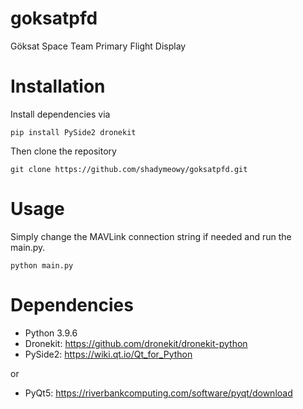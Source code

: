 # goksatpfd
Göksat Space Team Primary Flight Display

# Installation
Install dependencies via

`pip install PySide2 dronekit`

Then clone the repository

`git clone https://github.com/shadymeowy/goksatpfd.git`

# Usage
Simply change the MAVLink connection string if needed and run the main.py.

`python main.py`

# Dependencies
- Python 3.9.6
- Dronekit: https://github.com/dronekit/dronekit-python
- PySide2: https://wiki.qt.io/Qt_for_Python

or
- PyQt5: https://riverbankcomputing.com/software/pyqt/download
